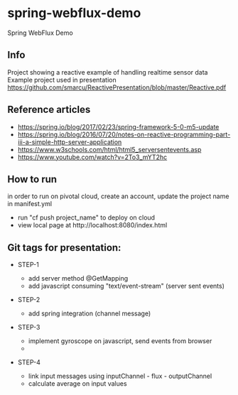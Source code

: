 # spring-webflux-demo
Spring WebFlux Demo

## Info
Project showing a reactive example of handling realtime sensor data
Example project used in presentation https://github.com/smarcu/ReactivePresentation/blob/master/Reactive.pdf


## Reference articles
 * https://spring.io/blog/2017/02/23/spring-framework-5-0-m5-update
 * https://spring.io/blog/2016/07/20/notes-on-reactive-programming-part-iii-a-simple-http-server-application
 * https://www.w3schools.com/html/html5_serversentevents.asp
 * https://www.youtube.com/watch?v=2To3_mYT2hc

## How to run
in order to run on pivotal cloud, create an account, update the project name in manifest.yml
- run "cf push project_name" to deploy on cloud
- view local page at http://localhost:8080/index.html

## Git tags for presentation:
* STEP-1
    * add server method @GetMapping
    * add javascript consuming "text/event-stream" (server sent events)

* STEP-2
    * add spring integration (channel message)
    
* STEP-3
    * implement gyroscope on javascript, send events from browser
    * 
* STEP-4
	* link input messages using inputChannel - flux - outputChannel
	* calculate average on input values
    
